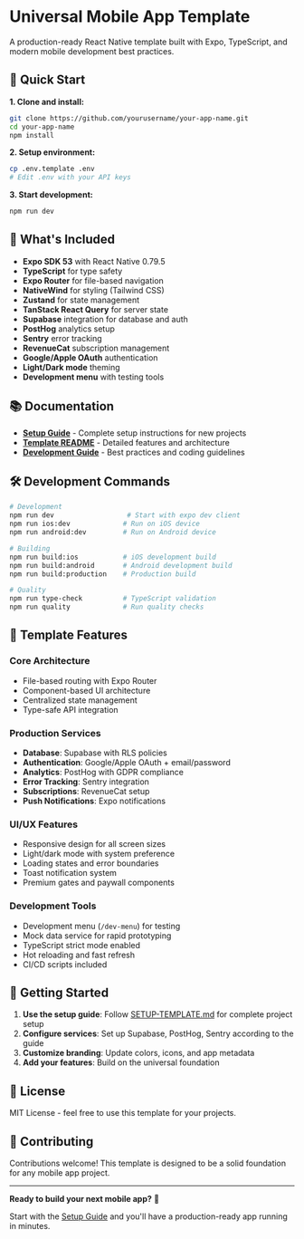 # Universal Mobile App Template

A production-ready React Native template built with Expo, TypeScript, and modern mobile development best practices.

## 🚀 Quick Start

**1. Clone and install:**
```bash
git clone https://github.com/yourusername/your-app-name.git
cd your-app-name
npm install
```

**2. Setup environment:**
```bash
cp .env.template .env
# Edit .env with your API keys
```

**3. Start development:**
```bash
npm run dev
```

## 📱 What's Included

- **Expo SDK 53** with React Native 0.79.5
- **TypeScript** for type safety
- **Expo Router** for file-based navigation
- **NativeWind** for styling (Tailwind CSS)
- **Zustand** for state management
- **TanStack React Query** for server state
- **Supabase** integration for database and auth
- **PostHog** analytics setup
- **Sentry** error tracking
- **RevenueCat** subscription management
- **Google/Apple OAuth** authentication
- **Light/Dark mode** theming
- **Development menu** with testing tools

## 📚 Documentation

- **[Setup Guide](SETUP-TEMPLATE.md)** - Complete setup instructions for new projects
- **[Template README](README-TEMPLATE.md)** - Detailed features and architecture
- **[Development Guide](CLAUDE.md)** - Best practices and coding guidelines

## 🛠️ Development Commands

```bash
# Development
npm run dev                  # Start with expo dev client
npm run ios:dev             # Run on iOS device
npm run android:dev         # Run on Android device

# Building
npm run build:ios           # iOS development build
npm run build:android       # Android development build
npm run build:production    # Production build

# Quality
npm run type-check          # TypeScript validation
npm run quality             # Run quality checks
```

## 🎯 Template Features

### Core Architecture
- File-based routing with Expo Router
- Component-based UI architecture
- Centralized state management
- Type-safe API integration

### Production Services
- **Database**: Supabase with RLS policies
- **Authentication**: Google/Apple OAuth + email/password
- **Analytics**: PostHog with GDPR compliance
- **Error Tracking**: Sentry integration
- **Subscriptions**: RevenueCat setup
- **Push Notifications**: Expo notifications

### UI/UX Features
- Responsive design for all screen sizes
- Light/dark mode with system preference
- Loading states and error boundaries
- Toast notification system
- Premium gates and paywall components

### Development Tools
- Development menu (`/dev-menu`) for testing
- Mock data service for rapid prototyping
- TypeScript strict mode enabled
- Hot reloading and fast refresh
- CI/CD scripts included

## 🚀 Getting Started

1. **Use the setup guide**: Follow [SETUP-TEMPLATE.md](SETUP-TEMPLATE.md) for complete project setup
2. **Configure services**: Set up Supabase, PostHog, Sentry according to the guide  
3. **Customize branding**: Update colors, icons, and app metadata
4. **Add your features**: Build on the universal foundation

## 📄 License

MIT License - feel free to use this template for your projects.

## 🤝 Contributing

Contributions welcome! This template is designed to be a solid foundation for any mobile app project.

---

**Ready to build your next mobile app?** 🎉

Start with the [Setup Guide](SETUP-TEMPLATE.md) and you'll have a production-ready app running in minutes.